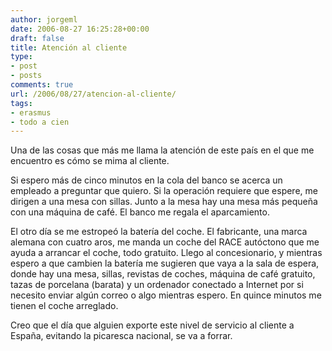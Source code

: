 ```yaml
---
author: jorgeml
date: 2006-08-27 16:25:28+00:00
draft: false
title: Atención al cliente
type: 
- post
- posts
comments: true
url: /2006/08/27/atencion-al-cliente/
tags:
- erasmus
- todo a cien
---
```


Una de las cosas que más me llama la atención de este país en el que me encuentro es cómo se mima al cliente.

Si espero más de cinco minutos en la cola del banco se acerca un empleado a preguntar que quiero. Si la operación requiere que espere, me dirigen a una mesa con sillas. Junto a la mesa hay una mesa más pequeña con una máquina de café. El banco me regala el aparcamiento.

El otro día se me estropeó la batería del coche. El fabricante, una marca alemana con cuatro aros, me manda un coche del RACE autóctono que me ayuda a arrancar el coche, todo gratuito. Llego al concesionario, y mientras espero a que cambien la batería me sugieren que vaya a la sala de espera, donde hay una mesa, sillas, revistas de coches, máquina de café gratuito, tazas de porcelana (barata) y un ordenador conectado a Internet por si necesito enviar algún correo o algo mientras espero. En quince minutos me tienen el coche arreglado.

Creo que el día que alguien exporte este nivel de servicio al cliente a España, evitando la picaresca nacional, se va a forrar.
